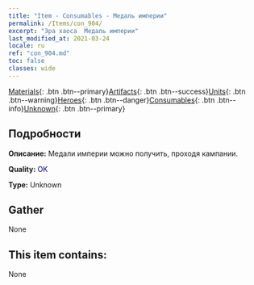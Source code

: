 ```yaml
---
title: "Item - Consumables - Медаль империи"
permalink: /Items/con_904/
excerpt: "Эра хаоса  Медаль империи"
last_modified_at: 2021-03-24
locale: ru
ref: "con_904.md"
toc: false
classes: wide
---
```

 [Materials](/ru/Items/){: .btn .btn--primary}[Artifacts](/ru/Items/Artifacts/){: .btn .btn--success}[Units](/ru/Items/Units/){: .btn .btn--warning}[Heroes](/ru/Items/Heroes/){: .btn .btn--danger}[Consumables](/ru/Items/Consumables/){: .btn .btn--info}[Unknown](/ru/Items/Unknown/){: .btn .btn--primary}

## Подробности
 **Описание:** Медали империи можно получить, проходя кампании.

 **Quality:** <span style="color: #000080">OK</span>

 **Type:** Unknown

## Gather

  None

## This item contains:

  None

